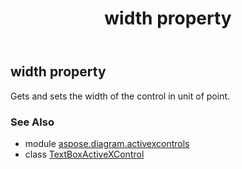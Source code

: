 ﻿---
title: width property
second_title: Aspose.Diagram for Python via .NET API References
description: 
type: docs
weight: 350
url: /python-net/aspose.diagram.activexcontrols/textboxactivexcontrol/width/
is_root: false
---

## width property


Gets and sets the width of the control in unit of point.

### See Also
* module [aspose.diagram.activexcontrols](../../)
* class [TextBoxActiveXControl](/diagram/python-net/aspose.diagram.activexcontrols/textboxactivexcontrol)
